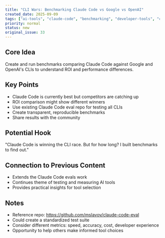 ```yaml
---
title: "CLI Wars: Benchmarking Claude Code vs Google vs OpenAI"
created_date: 2025-09-09
tags: ["ai-tools", "claude-code", "benchmarking", "developer-tools", "comparison"]
priority: normal
status: new
original_issue: 33
---
```


## Core Idea
Create and run benchmarks comparing Claude Code against Google and OpenAI's CLIs to understand ROI and performance differences.

## Key Points
- Claude Code is currently best but competitors are catching up
- ROI comparison might show different winners
- Use existing Claude Code eval repo for testing all CLIs
- Create transparent, reproducible benchmarks
- Share results with the community

## Potential Hook
"Claude Code is winning the CLI race. But for how long? I built benchmarks to find out."

## Connection to Previous Content
- Extends the Claude Code evals work
- Continues theme of testing and measuring AI tools
- Provides practical insights for tool selection

## Notes
- Reference repo: https://github.com/mslavov/claude-code-eval
- Could create a standardized test suite
- Consider different metrics: speed, accuracy, cost, developer experience
- Opportunity to help others make informed tool choices